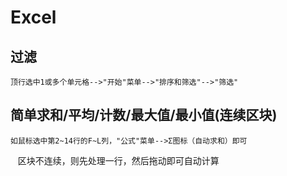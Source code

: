 # Excel
## 过滤
    顶行选中1或多个单元格-->"开始"菜单-->"排序和筛选"-->"筛选"

## 简单求和/平均/计数/最大值/最小值(连续区块)
    如鼠标选中第2~14行的F~L列，"公式"菜单-->Σ图标（自动求和）即可 
    
    区块不连续，则先处理一行，然后拖动即可自动计算
